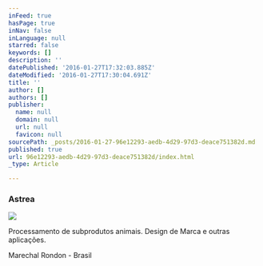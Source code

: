 ```yaml
---
inFeed: true
hasPage: true
inNav: false
inLanguage: null
starred: false
keywords: []
description: ''
datePublished: '2016-01-27T17:32:03.885Z'
dateModified: '2016-01-27T17:30:04.691Z'
title: ''
author: []
authors: []
publisher:
  name: null
  domain: null
  url: null
  favicon: null
sourcePath: _posts/2016-01-27-96e12293-aedb-4d29-97d3-deace751382d.md
published: true
url: 96e12293-aedb-4d29-97d3-deace751382d/index.html
_type: Article

---
```

### Astrea
![](https://the-grid-user-content.s3-us-west-2.amazonaws.com/a4bc8900-db2c-4b14-9aa9-d32a9ed948be.jpg)

Processamento de subprodutos animais. Design de Marca e outras aplicações.

Marechal Rondon - Brasil